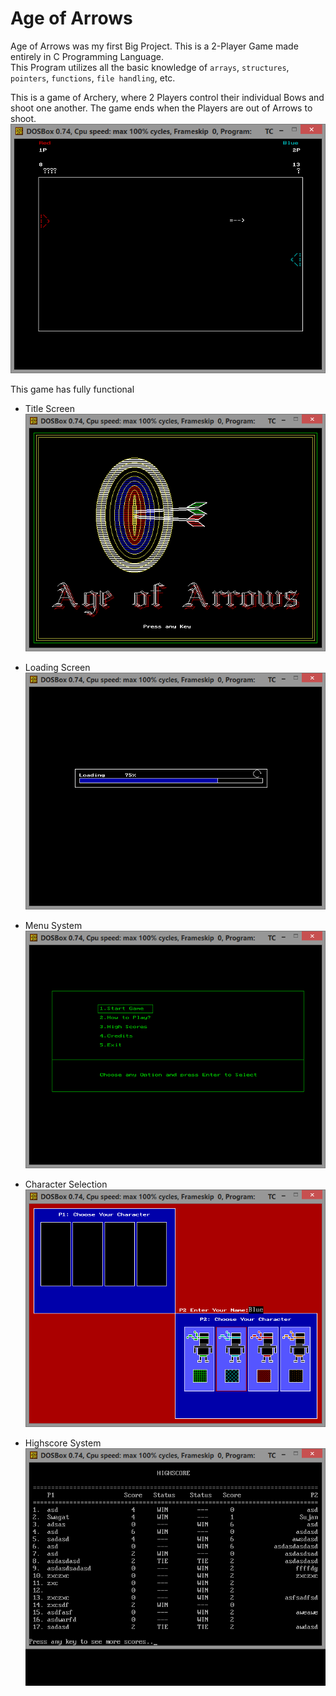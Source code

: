 # Age of Arrows

Age of Arrows was my first Big Project. This is a 2-Player Game made entirely in C Programming Language.  
This Program utilizes all the basic knowledge of `arrays`, `structures`, `pointers`, `functions`, `file handling`, etc.  
  
This is a game of Archery, where 2 Players control their individual Bows and shoot one another. The game ends when the Players are out of Arrows to shoot.  
![Game Screen](https://github.com/LordZed400/Age-of-Arrows/blob/master/Screenshots/Screenshot-13.png "Age of Arrows")
  

This game has fully functional  
- Title Screen  
![Title Screen](https://github.com/LordZed400/Age-of-Arrows/blob/master/Screenshots/Screenshot-2.png "Title")
  
- Loading Screen  
![Loading Screen](https://github.com/LordZed400/Age-of-Arrows/blob/master/Screenshots/Screenshot-3.png "Loading")
  
- Menu System  
![Menu Screen](https://github.com/LordZed400/Age-of-Arrows/blob/master/Screenshots/Screenshot-5.png "Menu")
  
- Character Selection  
![Character Selection Screen](https://github.com/LordZed400/Age-of-Arrows/blob/master/Screenshots/Screenshot-11.png "Character Selection")
  
- Highscore System  
![Highscore Screen](https://github.com/LordZed400/Age-of-Arrows/blob/master/Screenshots/Screenshot-7.png "Title Screen")
  


